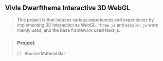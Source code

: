 ## Vivle Dwarfthema Interactive 3D WebGL

> This project is that induces various experiences and experiences by implementing 3D Interaction as WebGL.
> `Three.js` and `Babylon.js` were mainly used, and the base framework used Next.js.

> ### Project
>
> - [ ] Bounce Material Ball
